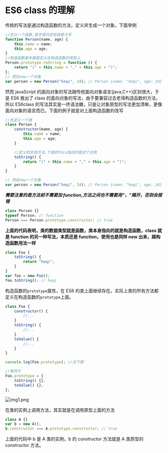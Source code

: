 # ES6 class 的理解

传统的写法是通过构造函数的方法，定义并生成一个对象。下面举例

```js
//定以一个函数,首字母约定俗成是大写
function Person(name, age) {
    this.name = name;
    this.age = age;
}
//构造函数基本都是定义在构造函数的原型上
Person.prototype.toString = function () {
    return "(" + this.name + "," + this.age + ")";
};
// 然后new一个对象
var person = new Person("heqi", 24); // Person {name: "heqi", age: 24}
```

然而 javaScript 的面向对象的写法跟传统面向对象语言(java,C++)区别很大，于是 ES6 推出了 class 的面向对象的写法，由于要兼容过去老得构造函数的方法，所以 ES6class 的写法其实是一终语法糖，只是让对象原型的写法更加清晰，更像面向对象的语言而已。下面的例子就是对上面构造函数的改写

```js
//先定义一个类
class Person {
    constructor(mame, age) {
        this.name = name;
        this.age = age;
    }

    //定义的实例方法,下面的this指向的是这个实例
    toString() {
        return "(" + this.name + "," + this.age + ")";
    }
}

// 然后new一个对象
var person = new Person("heqi", 24); // Person {name: "heqi", age: 24}
```

**_需要注意的是方法前不需要加 function,方法之间也不需要用“，”隔开，否则会报错_**

```js
class Person {}
typeof Person; // function
Person === Person.prototype.constructor; // true
```

**上面的代码表明，类的数据类型就是函数，类本身指向的就是构造函数，class 就是 function 的另一种写法，本质还是 function，使用也是同样 new 出来，跟构造函数用法一样**

```js
class Foo {
    toString() {
        return "heqi";
    }
}
var foo = new Foo();
foo.toString(); // heqi
```

构造函数的`prototype`属性，在 ES6 的类上面继续存在。实际上类的所有方法都定义在构造函数的`prototype`上面。

```js
class Foo {
    constructor() {
        //...
    }
    toString() {
        //...
    }
    toValue() {
        //...
    }
}

console.log(Foo.prototype); //见下图

//等同于
Foo.prototype = {
    toString() {},
    toValue() {},
};
```

![img1.png](https://i.loli.net/2020/07/17/8fhkOvU1QAdCGyM.jpg)

在类的实例上调用方法，其实就是在调用原型上面的方法

```js
class A {}
var b = new A();
b.constructor === A.prototype.constructor; // true
```

上面的代码中 b 是 A 类的实例，b 的 constructor 方法就是 A 类原型的 constructor 方法。

